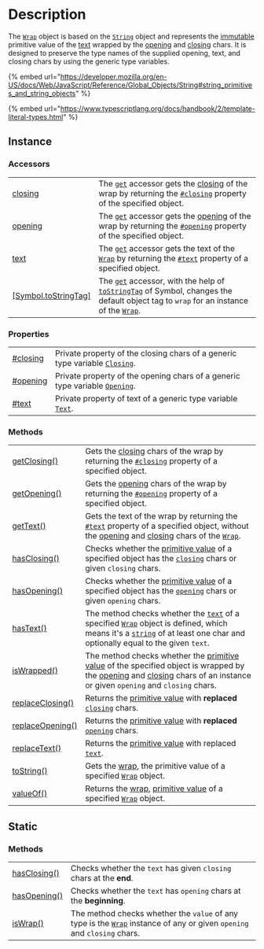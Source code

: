 # Description

The [`Wrap`](description.md) object is based on the [`String`](https://developer.mozilla.org/en-US/docs/Web/JavaScript/Reference/Global\_Objects/String) object and represents the [immutable](https://developer.mozilla.org/en-US/docs/Glossary/Immutable) primitive value of the [text](../library/basic-concepts.md#wrap-content) wrapped by the [opening](../library/basic-concepts.md#opening) and [closing](../library/basic-concepts.md#closing) chars. It is designed to preserve the type names of the supplied opening, text, and closing chars by using the generic type variables.

{% embed url="https://developer.mozilla.org/en-US/docs/Web/JavaScript/Reference/Global_Objects/String#string_primitives_and_string_objects" %}

{% embed url="https://www.typescriptlang.org/docs/handbook/2/template-literal-types.html" %}

## Instance

### Accessors

|                                                           |                                                                                                                                                                                                                                                                                                                                                    |
| --------------------------------------------------------- | -------------------------------------------------------------------------------------------------------------------------------------------------------------------------------------------------------------------------------------------------------------------------------------------------------------------------------------------------- |
| [closing](accessors/closing.md)                           | The [`get`](https://developer.mozilla.org/en-US/docs/Web/JavaScript/Reference/Functions/get) accessor gets the [closing](../library/basic-concepts.md#closing) of the wrap by returning the [`#closing`](properties/closing.md) property of the specified object.                                                                                  |
| [opening](accessors/opening.md)                           | The [`get`](https://developer.mozilla.org/en-US/docs/Web/JavaScript/Reference/Functions/get) accessor gets the [opening](../library/basic-concepts.md#opening) of the wrap by returning the [`#opening`](properties/opening.md) property of the specified object.                                                                                  |
| [text](accessors/text.md)                                 | The [`get`](https://developer.mozilla.org/en-US/docs/Web/JavaScript/Reference/Functions/get) accessor gets the text of the [`Wrap`](description.md) by returning the [`#text`](properties/text.md) property of a specified object.                                                                                                                 |
| [\[Symbol.toStringTag\]](accessors/symbol.tostringtag.md) | The [`get`](https://developer.mozilla.org/en-US/docs/Web/JavaScript/Reference/Functions/get) accessor, with the help of [`toStringTag`](https://developer.mozilla.org/en-US/docs/Web/JavaScript/Reference/Global\_Objects/Symbol/toStringTag) of Symbol, changes the default object tag to `wrap` for an instance of the [`Wrap`](description.md). |

### Properties

|                                   |                                                                                                                                 |
| --------------------------------- | ------------------------------------------------------------------------------------------------------------------------------- |
| [#closing](properties/closing.md) | Private property of the closing chars of a generic type variable [`Closing`](generic-type-variables.md#wrap-closing).           |
| [#opening](properties/opening.md) | Private property of the opening chars of a generic type variable [`Opening`](generic-type-variables.md#wrap-opening).           |
| [#text](properties/text.md)       | Private property of text of a generic type variable [`Text`](generic-type-variables.md#wrap-less-than...-text-...greater-than). |

### Methods

|                                                        |                                                                                                                                                                                                                                                                                                             |
| ------------------------------------------------------ | ----------------------------------------------------------------------------------------------------------------------------------------------------------------------------------------------------------------------------------------------------------------------------------------------------------- |
| [getClosing()](methods/instance/getclosing.md)         | Gets the [closing](../library/basic-concepts.md#closing) chars of the wrap by returning the [`#closing`](properties/closing.md) property of a specified object.                                                                                                                                             |
| [getOpening()](methods/instance/getopening.md)         | Gets the [opening](../library/basic-concepts.md#opening) chars of the wrap by returning the [`#opening`](properties/opening.md) property of a specified object.                                                                                                                                             |
| [getText()](methods/instance/gettext.md)               | Gets the text of the wrap by returning the [`#text`](properties/text.md) property of a specified object, without the [opening](accessors/opening.md) and [closing](accessors/closing.md) chars of the [`Wrap`](description.md).                                                                             |
| [hasClosing()](methods/instance/hasclosing.md)         | Checks whether the [primitive value](methods/instance/valueof.md) of a specified object has the [`closing`](accessors/closing.md) chars or given `closing` chars.                                                                                                                                           |
| [hasOpening()](methods/instance/hasopening.md)         | Checks whether the [primitive value](methods/instance/valueof.md) of a specified object has the [`opening`](accessors/opening.md) chars or given `opening` chars.                                                                                                                                           |
| [hasText()](methods/instance/hastext.md)               | The method checks whether the [`text`](accessors/text.md) of a specified [`Wrap`](description.md) object is defined, which means it's a [`string`](https://developer.mozilla.org/en-US/docs/Web/JavaScript/Reference/Global\_Objects/String) of at least one char and optionally equal to the given `text`. |
| [isWrapped()](methods/instance/iswrapped.md)           | The method checks whether the [primitive value](methods/instance/valueof.md) of the specified object is wrapped by the [opening](accessors/opening.md) and [closing](accessors/closing.md) chars of an instance or given `opening` and `closing` chars.                                                     |
| [replaceClosing()](methods/instance/replaceclosing.md) | Returns the [primitive value](methods/instance/valueof.md) with **replaced** [`closing`](accessors/closing.md) chars.                                                                                                                                                                                       |
| [replaceOpening()](methods/instance/replaceopening.md) | Returns the [primitive value](methods/instance/valueof.md) with **replaced** [`opening`](accessors/opening.md) chars.                                                                                                                                                                                       |
| [replaceText()](methods/instance/replacetext.md)       | Returns the [primitive value](methods/instance/valueof.md) with replaced [`text`](accessors/text.md).                                                                                                                                                                                                       |
| [toString()](methods/instance/tostring.md)             | Gets the [wrap](../library/basic-concepts.md#wrap), the primitive value of a specified [`Wrap`](description.md) object.                                                                                                                                                                                     |
| [valueOf()](methods/instance/valueof.md)               | Returns the [wrap](../library/basic-concepts.md#wrap), [primitive value](https://developer.mozilla.org/en-US/docs/Web/JavaScript/Reference/Global\_Objects/String/valueOf) of a specified [`Wrap`](description.md) object.                                                                                  |

## Static

### Methods

|                                              |                                                                                                                                           |
| -------------------------------------------- | ----------------------------------------------------------------------------------------------------------------------------------------- |
| [hasClosing()](methods/static/hasclosing.md) | Checks whether the `text` has given `closing` chars at the **end**.                                                                       |
| [hasOpening()](methods/static/hasopening.md) | Checks whether the `text` has `opening` chars at the **beginning**.                                                                       |
| [isWrap()](methods/static/iswrap.md)         | The method checks whether the `value` of any type is the [`Wrap`](description.md) instance of any or given `opening` and `closing` chars. |
